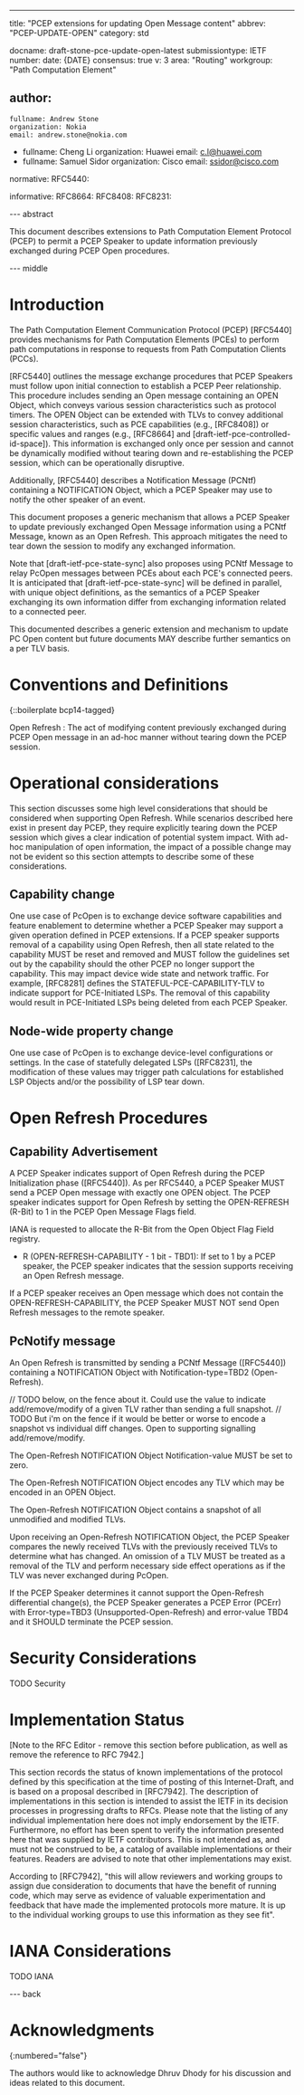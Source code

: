 ---
title: "PCEP extensions for updating Open Message content"
abbrev: "PCEP-UPDATE-OPEN"
category: std

docname: draft-stone-pce-update-open-latest
submissiontype: IETF
number:
date: {DATE}
consensus: true
v: 3
area: "Routing"
workgroup: "Path Computation Element"

author:
 -
    fullname: Andrew Stone
    organization: Nokia
    email: andrew.stone@nokia.com
 -
    fullname: Cheng Li
    organization: Huawei
    email: c.l@huawei.com
 -
    fullname: Samuel Sidor
    organization: Cisco
    email: ssidor@cisco.com

normative:
  RFC5440:

informative:
  RFC8664:
  RFC8408:
  RFC8231:


--- abstract

This document describes extensions to Path Computation Element Protocol (PCEP) to permit a PCEP Speaker to update information previously exchanged during PCEP Open procedures.


--- middle

# Introduction

The Path Computation Element Communication Protocol (PCEP) [RFC5440] provides mechanisms for Path Computation Elements (PCEs) to perform path computations in response to requests from Path Computation Clients (PCCs).

[RFC5440] outlines the message exchange procedures that PCEP Speakers must follow upon initial connection to establish a PCEP Peer relationship. This procedure includes sending an Open message containing an OPEN Object, which conveys various session characteristics such as protocol timers. The OPEN Object can be extended with TLVs to convey additional session characteristics, such as PCE capabilities (e.g., [RFC8408]) or specific values and ranges (e.g., [RFC8664] and [draft-ietf-pce-controlled-id-space]). This information is exchanged only once per session and cannot be dynamically modified without tearing down and re-establishing the PCEP session, which can be operationally disruptive.

Additionally, [RFC5440] describes a Notification Message (PCNtf) containing a NOTIFICATION Object, which a PCEP Speaker may use to notify the other speaker of an event.

This document proposes a generic mechanism that allows a PCEP Speaker to update previously exchanged Open Message information using a PCNtf Message, known as an Open Refresh. This approach mitigates the need to tear down the session to modify any exchanged information. 

Note that [draft-ietf-pce-state-sync] also proposes using PCNtf Message to relay PcOpen messages between PCEs about each PCE's connected peers. It is anticipated that [draft-ietf-pce-state-sync] will be defined in parallel, with unique object definitions, as the semantics of a PCEP Speaker exchanging its own information differ from exchanging information related to a connected peer.

This documented describes a generic extension and mechanism to update PC Open content but future documents MAY describe further semantics on a per TLV basis.

# Conventions and Definitions

{::boilerplate bcp14-tagged}

Open Refresh : The act of modifying content previously exchanged during PCEP Open message in an ad-hoc manner without tearing down the PCEP session.

# Operational considerations

This section discusses some high level considerations that should be considered when supporting Open Refresh. While scenarios described here exist in present day PCEP, they require explicitly tearing down the PCEP session which gives a clear indication of potential system impact. With ad-hoc manipulation of open information, the impact of a possible change may not be evident so this section attempts to describe some of these considerations.

## Capability change

One use case of PcOpen is to exchange device software capabilities and feature enablement to determine whether a PCEP Speaker may support a given operation defined in PCEP extensions. If a PCEP speaker supports removal of a capability using Open Refresh, then all state related to the capability MUST be reset and removed and MUST follow the guidelines set out by the capability should the other PCEP no longer support the capability. This may impact device wide state and network traffic. For example, [RFC8281] defines the STATEFUL-PCE-CAPABILITY-TLV to indicate support for PCE-Initiated LSPs. The removal of this capability would result in PCE-Initiated LSPs being deleted from each PCEP Speaker.

## Node-wide property change

One use case of PcOpen is to exchange device-level configurations or settings. In the case of statefully delegated LSPs ([RFC8231], the modification of these values may trigger path calculations for established LSP Objects and/or the possibility of LSP tear down. 

# Open Refresh Procedures

## Capability Advertisement

A PCEP Speaker indicates support of Open Refresh during the PCEP Initialization phase ([RFC5440]). As per RFC5440, a PCEP Speaker MUST send a PCEP Open message with exactly one OPEN object. The PCEP speaker indicates support for Open Refresh by setting the OPEN-REFRESH (R-Bit) to 1 in the PCEP Open Message Flags field.

IANA is requested to allocate the R-Bit from the Open Object Flag Field registry.

* R (OPEN-REFRESH-CAPABILITY - 1 bit - TBD1): If set to 1 by a PCEP speaker, the PCEP speaker indicates that the session supports receiving an Open Refresh message.

If a PCEP speaker receives an Open message which does not contain the OPEN-REFRESH-CAPABILITY, the PCEP Speaker MUST NOT send Open Refresh messages to the remote speaker.

## PcNotify message

An Open Refresh is transmitted by sending a PCNtf Message ([RFC5440]) containing a NOTIFICATION Object with Notification-type=TBD2 (Open-Refresh).

// TODO below, on the fence about it. Could use the value to indicate add/remove/modify of a given TLV rather than sending a full snapshot.
// TODO But i'm on the fence if it would be better or worse to encode a snapshot vs individual diff changes. Open to supporting signalling add/remove/modify.

The Open-Refresh NOTIFICATION Object Notification-value MUST be set to zero.

The Open-Refresh NOTIFICATION Object encodes any TLV which may be encoded in an OPEN Object.

The Open-Refresh NOTIFICATION Object contains a snapshot of all unmodified and modified TLVs.

Upon receiving an Open-Refresh NOTIFICATION Object, the PCEP Speaker compares the newly received TLVs with the previously received TLVs to determine what has changed. An omission of a TLV MUST be treated as a removal of the TLV and perform necessary side effect operations as if the TLV was never exchanged during PcOpen.

If the PCEP Speaker determines it cannot support the Open-Refresh differential change(s), the PCEP Speaker generates a PCEP Error (PCErr) with Error-type=TBD3 (Unsupported-Open-Refresh) and error-value TBD4 and it SHOULD terminate the PCEP session.


# Security Considerations

TODO Security

# Implementation Status
[Note to the RFC Editor - remove this section before publication, as well as remove the reference to RFC 7942.]

This section records the status of known implementations of the protocol defined by this specification at the time of posting of this Internet-Draft, and is based on a proposal described in [RFC7942]. The description of implementations in this section is intended to assist the IETF in its decision processes in progressing drafts to RFCs. Please note that the listing of any individual implementation here does not imply endorsement by the IETF. Furthermore, no effort has been spent to verify the information presented here that was supplied by IETF contributors. This is not intended as, and must not be construed to be, a catalog of available implementations or their features. Readers are advised to note that other implementations may exist.

According to [RFC7942], "this will allow reviewers and working groups to assign due consideration to documents that have the benefit of running code, which may serve as evidence of valuable experimentation and feedback that have made the implemented protocols more mature. It is up to the individual working groups to use this information as they see fit".




# IANA Considerations

TODO IANA


--- back

# Acknowledgments
{:numbered="false"}

The authors would like to acknowledge Dhruv Dhody for his discussion and ideas related to this document.
